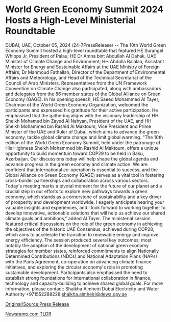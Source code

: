 # World Green Economy Summit 2024 Hosts a High-Level Ministerial Roundtable

DUBAI, UAE, October 05, 2024 /24-7PressRelease/ -- The 10th World Green Economy Summit hosted a high-level roundtable that featured HE Surangel Whipps Jr, President of Palau; HE Dr Amna bint Abdullah Al Dahak, UAE Minister of Climate Change and Environment; HH Abdulla Balalaa, Assistant Minister for Energy and Sustainable Affairs at the UAE Ministry of Foreign Affairs; Dr Mahmoud Fathallah, Director of the Department of Environmental Affairs and Meteorology, and Head of the Technical Secretariat of the Council of Arab Ministers. Representatives from the UN Framework Convention on Climate Change also participated, along with ambassadors and delegates from the 86 member states of the Global Alliance on Green Economy (GAGE).   In his opening speech, HE Saeed Mohammed Al Tayer, Chairman of the World Green Economy Organization, welcomed the participants and expressed his gratitude for their active participation. He emphasised that the gathering aligns with the visionary leadership of HH Sheikh Mohamed bin Zayed Al Nahyan, President of the UAE, and HH Sheikh Mohammed bin Rashid Al Maktoum, Vice President and Prime Minister of the UAE and Ruler of Dubai, which aims to advance the green economy, tackle global climate change and limit global warming.  "The 10th edition of the World Green Economy Summit, held under the patronage of His Highness Sheikh Mohammed bin Rashid Al Maktoum, offers a unique opportunity to build momentum toward COP29 to be held in Baku, Azerbaijan. Our discussions today will help shape the global agenda and advance progress in the green economy and climate action. We are confident that international co-operation is essential to success, and the Global Alliance on Green Economy (GAGE) serves as a vital tool in fostering cross-border partnerships and collaboration across various sectors. Today's meeting marks a pivotal moment for the future of our planet and a crucial step in our efforts to explore new pathways towards a green economy, which stands as a cornerstone of sustainability and a key driver of prosperity and development worldwide. I eagerly anticipate hearing your valuable insights and experiences, and I look forward to working together to develop innovative, actionable solutions that will help us achieve our shared climate goals and ambitions," added Al Tayer.  The ministerial session featured critical discussions on the role of the green economy in achieving the objectives of the historic UAE Consensus, achieved during COP28, which aims to accelerate the transition to renewable energy and improve energy efficiency. The session produced several key outcomes, most notably the adoption of the development of national green economy strategies for member states, reinforced commitments to align Nationally Determined Contributions (NDCs) and National Adaptation Plans (NAPs) with the Paris Agreement, co-operation on advancing climate finance initiatives, and exploring the circular economy's role in promoting sustainable development. Participants also emphasised the need to establish strong foundations for international collaboration in finance, technology and capacity-building to achieve shared global goals.  For more information, please contact:  Shaikha Almheiri  Dubai Electricity and Water Authority  +971552288228  shaikha.almheiri@dewa.gov.ae 

[Original/Source Press Release](https://www.24-7pressrelease.com/press-release/514977/world-green-economy-summit-2024-hosts-a-high-level-ministerial-roundtable) 

[Newsramp.com TLDR](https://newsramp.com/None) 